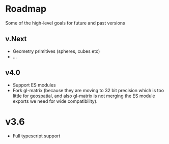 # Roadmap

Some of the high-level goals for future and past versions

## v.Next

- Geometry primitives (spheres, cubes etc)
- ...

## v4.0

- Support ES modules
- Fork gl-matrix (because they are moving to 32 bit precision which is too little for geospatial, and also gl-matrix is not merging the ES module exports we need for wide compatibility).

# v3.6

- Full typescript support

